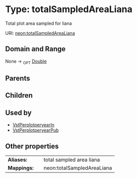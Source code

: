 
# Type: totalSampledAreaLiana


Total plot area sampled for liana

URI: [neon:totalSampledAreaLiana](https://data.neonscience.org/totalSampledAreaLiana)


## Domain and Range

None ->  <sub>OPT</sub> [Double](types/Double.md)

## Parents


## Children


## Used by

 * [VstPerplotperyearIn](VstPerplotperyearIn.md)
 * [VstPerplotperyearPub](VstPerplotperyearPub.md)

## Other properties

|  |  |  |
| --- | --- | --- |
| **Aliases:** | | total sampled area liana |
| **Mappings:** | | neon:totalSampledAreaLiana |

